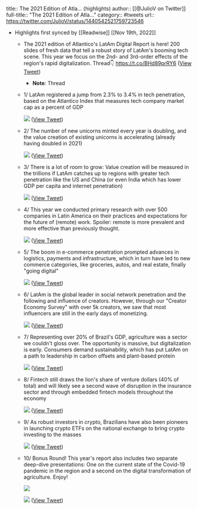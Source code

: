 title:: The 2021 Edition of Atla... (highlights)
author:: [[@JulioV on Twitter]]
full-title:: "The 2021 Edition of Atla..."
category:: #tweets
url:: https://twitter.com/JulioV/status/1440542521759723546

- Highlights first synced by [[Readwise]] [[Nov 19th, 2022]]
	- The 2021 edition of Atlantico's LatAm Digital Report is here! 200 slides of fresh data that tell a robust story of LatAm's booming tech scene. This year we focus on the 2nd- and 3rd-order effects of the region's rapid digitalization. Thread👇 https://t.co/BHd89prRY6 ([View Tweet](https://twitter.com/JulioV/status/1440542521759723546))
		- **Note**: Thread
	- 1/ LatAm registered a jump from 2.3% to 3.4% in tech penetration, based on the Atlantico Index that measures tech company market cap as a percent of GDP 
	  
	  ![](https://pbs.twimg.com/media/E_3UuEtUcAc5uCI.jpg) ([View Tweet](https://twitter.com/JulioV/status/1440542528474779652))
	- 2/ The number of new unicorns minted every year is doubling, and the value creation of existing unicorns is accelerating (already having doubled in 2021) 
	  
	  ![](https://pbs.twimg.com/media/E_3U5mtVcAgaWb8.jpg) ([View Tweet](https://twitter.com/JulioV/status/1440542534787162116))
	- 3/ There is a lot of room to grow: Value creation will be measured in the trillions if LatAm catches up to regions with greater tech penetration like the US and China (or even India which has lower GDP per capita and internet penetration) 
	  
	  ![](https://pbs.twimg.com/media/E_3U_OrUcAgAU8w.jpg) ([View Tweet](https://twitter.com/JulioV/status/1440542541305110531))
	- 4/ This year we conducted primary research with over 500 companies in Latin America on their practices and expectations for the future of (remote) work. Spoiler: remote is more prevalent and more effective than previously thought. 
	  
	  ![](https://pbs.twimg.com/media/E_3VGgdUcAA1wrL.jpg) ([View Tweet](https://twitter.com/JulioV/status/1440542546921340931))
	- 5/ The boom in e-commerce penetration prompted advances in logistics, payments and infrastructure, which in turn have led to new commerce categories, like groceries, autos, and real estate, finally "going digital" 
	  
	  ![](https://pbs.twimg.com/media/E_3VOYWVkAYnXTa.jpg) ([View Tweet](https://twitter.com/JulioV/status/1440542553594470402))
	- 6/ LatAm is the global leader in social network penetration and the following and influence of creators. However, through our "Creator Economy Survey" with over 5k creators, we saw that most influencers are still in the early days of monetizing. 
	  
	  ![](https://pbs.twimg.com/media/E_3VUoUVgAETOxD.jpg) ([View Tweet](https://twitter.com/JulioV/status/1440542559109926914))
	- 7/ Representing over 20% of Brazil's GDP, agriculture was a sector we couldn't gloss over. The opportunity is massive, but digitalization is early. Consumers demand sustainability, which has put LatAm on a path to leadership in carbon offsets and plant-based protein 
	  
	  ![](https://pbs.twimg.com/media/E_3VaP9UcAI9Vg5.jpg) ([View Tweet](https://twitter.com/JulioV/status/1440542564986146821))
	- 8/ Fintech still draws the lion's share of venture dollars (40% of total) and will likely see a second wave of disruption in the insurance sector and through embedded fintech models throughout the economy 
	  
	  ![](https://pbs.twimg.com/media/E_3VewiVEAgygTh.png) ([View Tweet](https://twitter.com/JulioV/status/1440542570883411969))
	- 9/ As robust investors in crypto, Brazilians have also been pioneers in launching crypto ETFs on the national exchange to bring crypto investing to the masses 
	  
	  ![](https://pbs.twimg.com/media/E_3VjpiVIAEsh7U.jpg) ([View Tweet](https://twitter.com/JulioV/status/1440542577007083521))
	- 10/ Bonus Round! This year's report also includes two separate deep-dive presentations: One on the current state of the Covid-19 pandemic in the region and a second on the digital transformation of agriculture. Enjoy! 
	  
	  ![](https://pbs.twimg.com/media/E_3VrfPVcAEc72w.jpg) 
	  
	  ![](https://pbs.twimg.com/media/E_3Vw-5VQAQFxLh.jpg) ([View Tweet](https://twitter.com/JulioV/status/1440542586096128003))
